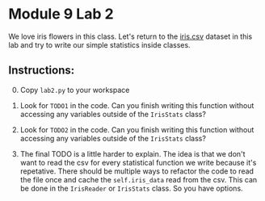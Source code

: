 # Module 9 Lab 2

We love iris flowers in this class. Let's return to the [iris.csv](https://github.com/summerela/intro_programming_python/blob/master/Module6/iris.csv) dataset in this lab and try to write our simple statistics
inside classes.

## Instructions:

0. Copy `lab2.py` to your workspace

0. Look for `TODO1` in the code. Can you finish writing this function without accessing any variables outside of the `IrisStats` class?

0. Look for `TODO2` in the code. Can you finish writing this function without accessing any variables outside of the `IrisStats` class?

0. The final TODO is a little harder to explain. The idea is that we don't want to read the csv for every statistical function we write because it's repetative. There should be multiple ways to refactor the code to read the file once and cache the `self.iris_data` read from the csv. This can be done in the `IrisReader` or `IrisStats` class. So you have options.
